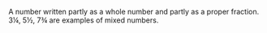 A number written partly as a whole number and partly as a proper
fraction. 3¼, 5½, 7¾ are examples of mixed numbers.
